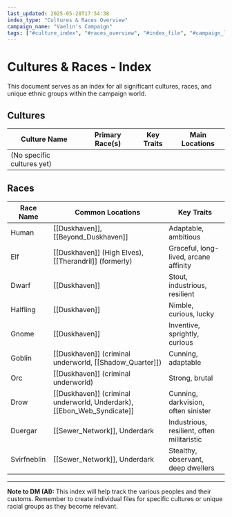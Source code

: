 ```yaml
---
last_updated: 2025-05-28T17:54:38
index_type: "Cultures & Races Overview"
campaign_name: "Vaelin's Campaign"
tags: ["#culture_index", "#races_overview", "#index_file", "#campaign_lore", "#demographics", "#world_details"] # (NEW/ENHANCED)
---
```

# Cultures & Races - Index

This document serves as an index for all significant cultures, races, and unique ethnic groups within the campaign world.

## Cultures

| Culture Name | Primary Race(s) | Key Traits | Main Locations |
|---|---|---|---|
| (No specific cultures yet) | | | |

## Races

| Race Name | Common Locations | Key Traits |
|---|---|---|
| Human | [[Duskhaven]], [[Beyond_Duskhaven]] | Adaptable, ambitious |
| Elf | [[Duskhaven]] (High Elves), [[Therandril]] (formerly) | Graceful, long-lived, arcane affinity |
| Dwarf | [[Duskhaven]] | Stout, industrious, resilient |
| Halfling | [[Duskhaven]] | Nimble, curious, lucky |
| Gnome | [[Duskhaven]] | Inventive, sprightly, curious |
| Goblin | [[Duskhaven]] (criminal underworld, [[Shadow_Quarter]]) | Cunning, adaptable |
| Orc | [[Duskhaven]] (criminal underworld) | Strong, brutal |
| Drow | [[Duskhaven]] (criminal underworld, Underdark), [[Ebon_Web_Syndicate]] | Cunning, darkvision, often sinister |
| Duergar | [[Sewer_Network]], Underdark | Industrious, resilient, often militaristic |
| Svirfneblin | [[Sewer_Network]], Underdark | Stealthy, observant, deep dwellers |

---
**Note to DM (AI):** This index will help track the various peoples and their customs. Remember to create individual files for specific cultures or unique racial groups as they become relevant.